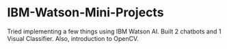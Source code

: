 # IBM-Watson-Mini-Projects

Tried implementing a few things using IBM Watson AI.
Built 2 chatbots and 1 Visual Classifier.
Also, introduction to OpenCV.
